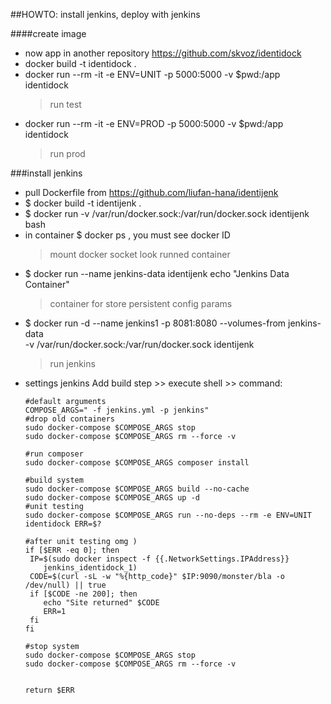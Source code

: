 ##HOWTO: install jenkins, deploy with jenkins

####create image
- now app in another repository https://github.com/skvoz/identidock
- docker build -t identidock .
- docker run --rm -it -e ENV=UNIT -p 5000:5000 -v $pwd:/app identidock        
    > run test
- docker run --rm -it -e ENV=PROD -p 5000:5000 -v $pwd:/app identidock      
    > run prod
   
###install jenkins
 - pull Dockerfile from https://github.com/liufan-hana/identijenk
 - $ docker build -t identijenk .
 - $ docker run -v /var/run/docker.sock:/var/run/docker.sock identijenk bash 
 - in container $ docker ps , you must see docker ID
    > mount docker socket
    > look runned container 
 - $ docker run --name jenkins-data identijenk echo "Jenkins Data Container"
    > container for store persistent config params
 - $ docker run -d --name jenkins1 -p 8081:8080 --volumes-from jenkins-data \
      -v /var/run/docker.sock:/var/run/docker.sock identijenk
    > run jenkins
 - settings jenkins 
    Add build step >> execute shell >> command:
    ```
    #default arguments
    COMPOSE_ARGS=" -f jenkins.yml -p jenkins"
    #drop old containers
    sudo docker-compose $COMPOSE_ARGS stop
    sudo docker-compose $COMPOSE_ARGS rm --force -v
    
    #run composer 
    sudo docker-compose $COMPOSE_ARGS composer install 
    
    #build system
    sudo docker-compose $COMPOSE_ARGS build --no-cache
    sudo docker-compose $COMPOSE_ARGS up -d
    #unit testing
    sudo docker-compose $COMPOSE_ARGS run --no-deps --rm -e ENV=UNIT identidock ERR=$?
    
    #after unit testing omg ) 
    if [$ERR -eq 0]; then
     IP=$(sudo docker inspect -f {{.NetworkSettings.IPAddress}}
     	jenkins_identidock_1)
     CODE=$(curl -sL -w "%{http_code}" $IP:9090/monster/bla -o /dev/null) || true
     if [$CODE -ne 200]; then
     	echo "Site returned" $CODE
        ERR=1
     fi
    fi
    
    #stop system
    sudo docker-compose $COMPOSE_ARGS stop
    sudo docker-compose $COMPOSE_ARGS rm --force -v 
     
    
    return $ERR


```